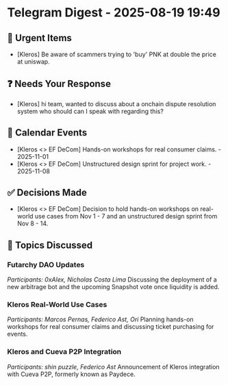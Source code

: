 # Telegram Digest - 2025-08-19 19:49

## 🚨 Urgent Items
- [Kleros] Be aware of scammers trying to 'buy' PNK at double the price at uniswap.

## ❓ Needs Your Response
- [Kleros] hi team, wanted to discuss about a onchain dispute resolution system who should can I speak with regarding this?

## 📅 Calendar Events
- [Kleros <> EF DeCom] Hands-on workshops for real consumer claims. - 2025-11-01
- [Kleros <> EF DeCom] Unstructured design sprint for project work. - 2025-11-08

## ✅ Decisions Made
- [Kleros <> EF DeCom] Decision to hold hands-on workshops on real-world use cases from Nov 1 - 7 and an unstructured design sprint from Nov 8 - 14.

## 💬 Topics Discussed
### Futarchy DAO Updates
*Participants: 0xAlex, Nicholas Costa Lima*
Discussing the deployment of a new arbitrage bot and the upcoming Snapshot vote once liquidity is added.

### Kleros Real-World Use Cases
*Participants: Marcos Pernas, Federico Ast, Ori*
Planning hands-on workshops for real consumer claims and discussing ticket purchasing for events.

### Kleros and Cueva P2P Integration
*Participants: shin puzzle, Federico Ast*
Announcement of Kleros integration with Cueva P2P, formerly known as Paydece.

